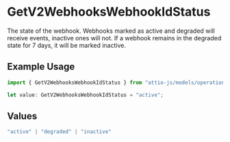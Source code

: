 # GetV2WebhooksWebhookIdStatus

The state of the webhook. Webhooks marked as active and degraded will receive events, inactive ones will not. If a webhook remains in the degraded state for 7 days, it will be marked inactive.

## Example Usage

```typescript
import { GetV2WebhooksWebhookIdStatus } from "attio-js/models/operations";

let value: GetV2WebhooksWebhookIdStatus = "active";
```

## Values

```typescript
"active" | "degraded" | "inactive"
```